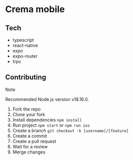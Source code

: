 # Crema mobile

## Tech

- typescript
- react-native
- expo
- expo-router
- trpc

## Contributing

> [!NOTE]  
> Recommended Node.js version v18.16.0.

1. Fork the repo
2. Clone your fork
3. Install dependencies `npm install`
4. Run project `npm start` or `npm run ios`
5. Create a branch `git checkout -b [username]/[feature]`
6. Create a commit
7. Create a pull request
8. Wait for a review
9. Merge changes
